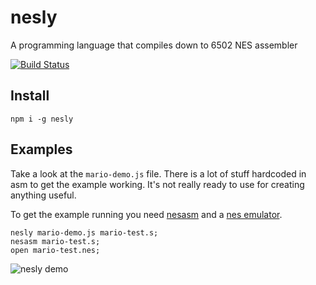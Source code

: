 nesly
=====

A programming language that compiles down to 6502 NES assembler

[![Build Status](https://travis-ci.org/emkay/nesly.png?branch=master)](https://travis-ci.org/emkay/nesly)

## Install
`npm i -g nesly`

## Examples
Take a look at the `mario-demo.js` file. There is a lot of stuff hardcoded in asm to get the example working. It's not really ready to use for creating anything useful.

To get the example running you need [nesasm](http://www.nespowerpak.com/nesasm/) and a [nes emulator](https://duckduckgo.com/?q=nes+emulator).

```
nesly mario-demo.js mario-test.s;
nesasm mario-test.s;
open mario-test.nes;
```

![nesly demo](https://dl.dropboxusercontent.com/u/476602/nesly-demo.png)
